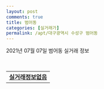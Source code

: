 ```yaml
---
layout: post
comments: true
title: 범어동
categories: [실거래가]
permalink: /apt/대구광역시 수성구 범어동
---
```


2021년 07월 07일 범어동 실거래 정보

<script type="text/javascript">
  google.charts.load('current', {'packages':['corechart']});
  google.charts.setOnLoadCallback(drawChart);

  function drawChart() {
    var data = google.visualization.arrayToDataTable([['거래일', '매매', '전월세', '전매'], ['20-07', 160, 116, 0], ['20-08', 157, 132, 1], ['20-09', 164, 159, 1], ['20-10', 194, 143, 2], ['20-11', 97, 136, 0], ['20-12', 42, 139, 1], ['21-01', 23, 109, 0], ['21-02', 22, 103, 0], ['21-03', 17, 80, 0], ['21-04', 27, 94, 0], ['21-05', 28, 96, 0], ['21-06', 8, 68, 0], ['21-07', 0, 2, 0]]);

    var options = {
      title: '최근 유형별 거래량 추이',
      legend: { position: 'bottom' }
    };

    var chart = new google.visualization.LineChart(document.getElementById('columnchart_material'));
    chart.draw(data, (options));
  }
</script>

<div id="columnchart_material" style="width: 95%; margin-left: -35px; display: block"></div>
<br>
<table>
  <tr>
    <td colspan="4" style="font-weight: bold;"><a href="https://search.naver.com/search.naver?query=범어동 실거래정보없음">실거래정보없음</a></td>
  </tr>
    
</table>
    
